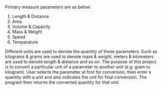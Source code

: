 Primary measure parameters are as below:
  1) Length & Distance
  2) Area
  3) Volume & Capacity
  4) Mass & Weight
  5) Speed
  6) Temparature
  
Different units are used to denote the quantity of these parameters. Such as kilograms & grams are used to denote mass & weight, meters & kilometers are used to denote length & distance and so on. The purpose of this project is to convert a particular unit of a parameter to another unit (e.g. gram to kilogram). User selects the parameter at first for conversion, then enter a quantity with a unit and also indicates the unit for final conversion. The program then returns the converted quantity for that unit.
